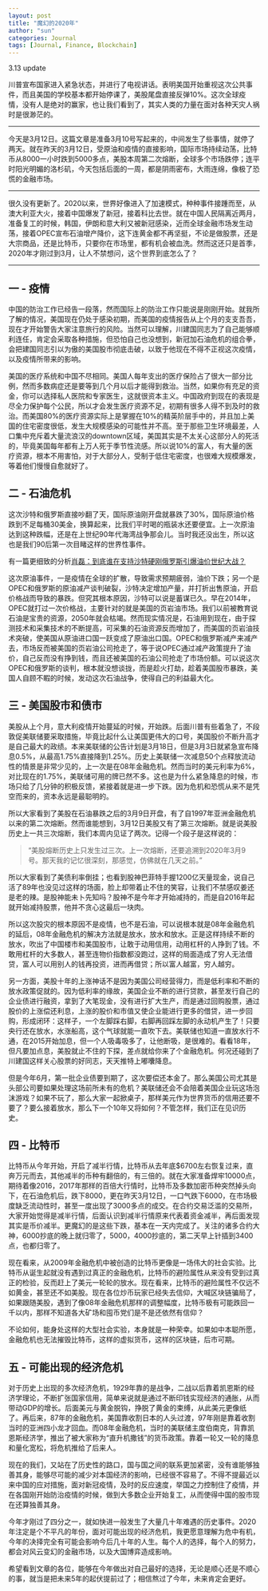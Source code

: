 ```yaml
---
layout: post
title: "魔幻的2020年"
author: "sun"
categories: Journal
tags: [Journal, Finance, Blockchain]
---
```


3.13 update

川普宣布国家进入紧急状态，并进行了电视讲话。表明美国开始重视这次公共事件，而且美国的学校基本都开始停课了，美股尾盘直接反弹10%。这次全球疫情，没有人是绝对的赢家，也让我们看到了，其实人类的力量在面对各种天灾人祸时是很渺茫的。

---

今天是3月12日。这篇文章是准备3月10号写起来的，中间发生了些事情，就停了两天。就在昨天的3月12日，受原油和疫情的直接影响，国际市场持续动荡，比特币从8000一小时跌到5000多点，美股本周第二次熔断，全球多个市场跌停；连平时阳光明媚的洛杉矶，今天包括后面的一周，都是阴雨密布，大雨连绵，像极了恐慌的金融市场。

---

很久没有更新了。2020以来，世界好像进入了加速模式，种种事件接踵而至，从澳大利亚大火，接着中国爆发了新冠，接着科比去世。就在中国人民隔离近两月，准备复工的时候，韩国，伊朗和意大利又被新冠感染，近而全球金融市场发生动荡，接着OPEC宣布石油增产降价，这下连黄金都不再坚挺，不论是做股票，还是大宗商品，还是比特币，只要你在市场里，都有机会被血洗。然而这还只是首季，2020年才刚过到3月，让人不禁想问，这个世界到底怎么了？

---

## 一 - 疫情

中国的防治工作已经告一段落，然而国际上的防治工作只能说是刚刚开始。就我所了解的情况，美国现在仍处于感染初期，而美国的疫情报告从上个月的支支吾吾，现在才开始警告大家注意旅行的风险。当然可以理解，川建国同志为了自己能够顺利连任，肯定会采取各种措施，但恐怕自己也没想到，新冠加石油危机的组合拳，会把建国同志引以为傲的美国股市彻底击破，以致于他现在不得不正视这次疫情，以及疫情所带来的影响。

美国的医疗系统和中国不尽相同。美国人每年支出的医疗保险占了很大一部分比例，然而多数病症还是要等到几个月以后才能得到救治。当然，如果你有充足的资金，你可以选择私人医院和专家医生，这就很资本主义。中国政府到现在的表现是尽全力保护每个公民，所以才会发生医疗资源不足，初期有很多人得不到及时的救治。而美国80%的医疗资源实际上是掌握在10%的精英阶层手中的，并且加上美国的住宅密度很低，发生大规模感染的可能性并不高。至于那些卫生环境最差，人口集中充斥着大量流浪汉的downtown区域，美国其实是不太关心这部分人的死活的，毕竟美国每年都有上万人死于季节性流感。所以说10%的富人，有大量的医疗资源，根本不用害怕，对于大部分人，受制于低住宅密度，也很难大规模爆发，等着他们慢慢自愈就好了。

## 二 - 石油危机

这次沙特和俄罗斯直接吵翻了天，国际原油刚开盘就暴跌了30%，国际原油价格跌到不足每桶30美金，换算起来，比我们平时喝的瓶装水还要便宜。上一次原油达到这种跌幅，还是在上世纪90年代海湾战争那会儿。当时我还没出生，所以这也是我们90后第一次目睹这样的世界性事件。

有一篇更细致的分析[肖磊：到底谁在支持沙特硬刚俄罗斯引爆油价世纪大战？](https://mp.weixin.qq.com/s/WMRQFRvP46fJ0_NGh-F1SQ)

这次原油事件，一是疫情在全球的扩散，导致需求预期疲弱，油价下跌；另一个是OPEC和俄罗斯的原油减产谈判破裂，沙特决定增加产量，并打折出售原油，开启价格战而导致的暴跌。但究其根本原因，沙特可以说是蓄谋已久。早在2014年，OPEC就打过一次价格战，主要针对的就是美国的页岩油市场。我们以前被教育说石油是宝贵的资源，2050年就会枯竭。然而现实情况是，石油用到现在，由于探测技术和采集技术的不断提高，可采集的石油资源反而增加了，而美国的页岩油技术突破，使美国从原油进口国一跃变成了原油出口国。OPEC和俄罗斯减产来减产去，市场反而被美国的页岩油公司抢走了，等于说OPEC通过减产政策提升了油价，自己反而没有挣到钱，而且还被美国的石油公司抢走了市场份额。可以说这次OPEC和俄罗斯的谈判，根本就没想谈拢，而是趁火打劫，趁着美国股市暴跌，美国人自顾不睱的时候，发动这次石油战争，使得自己的利益最大化。

## 三 - 美国股市和债市

美股从上个月，意大利疫情开始蔓延的时候，开始跌。后面川普有些着急了，不段敦促美联储要采取措施，毕竟比起什么让美国更伟大的口号，美国股价不断升高才是自己最大的政绩。本来美联储的公告计划是3月18日，但是3月3日就紧急宣布降息0.5%，从最高1.75%直接降到1.25%。历史上美联储一次减息50个点释放流动性的情景是非常少见的，上一次是在08年金融危机。然而当时的美元利率为6%，对比现在的1.75%，美联储可用的牌已然不多。这也是为什么紧急降息的时候，市场只给了几分钟的积极反馈，紧接着就是进一步下跌。因为危机和恐慌从来不是凭空而来的，资本永远是最聪明的。

所以大家看到了美股在石油暴跌之后的3月9日开盘，有了自1997年亚洲金融危机以来的第二次熔断。然而谁能想到，3月12日美股又有了第三次熔断。就是说美股历史上一共三次熔断，我们本周内见证了两次。记得一个段子是这样说的：

> “美股熔断历史上只发生过三次。上一次熔断，还要追溯到2020年3月9号。那天我的记忆很深刻，那感觉，仿佛就在几天之前。”

所以大家看到了美债利率倒挂；也看到股神巴菲特手握1200亿天量现金，说自己活了89年也没见过这样的场面，脸上却带着止不住的笑容，让我们不禁感叹姜还是老的辣。是股神能未卜先知吗？股神不是今年才开始减持的，而是自2016年起就开始减持股票，他并不贪心这最后一块肉。

所以这次股灾的根本原因不是疫情，也不是石油，可以说根本就是08年金融危机的延后，08年金融危机的解决方法就是放水，放水和放水。正是这样持续不断的放水，吹出了中国楼市和美国股市，让敢于动用信用，动用杠杆的人挣到了钱。不敢用杠杆的大多数人，甚至连物价指数都没跑过，这样的局面造成了穷人无法借贷，富人可以用别人的钱再投资，进而再借贷；所以富人越富，穷人越穷。

另一方面，美股十年的上涨神话不是因为美国公司经营得力，而是低利率和不断的放水政策促就的。因为低利率的缘故，美国企业不断的进行贷款，甚至发行自己的企业债进行融资，拿到了大笔现金，没有进行扩大生产，而是通过回购股票，通过股价的上涨偿还利息，上涨的股价和市值又使企业能进行更多的借贷，进一步回购，形成闭环：这样子，一个左脚踩右脚，右脚再回踩左脚的永动机产生了！只要央行还在放水，水涨船高，这个气球就能一直吹下去。美联储也知道一直放水行不通，在2015开始加息，但一个人吸毒吸多了，让他断吸，是很难的。看看18年，但凡要加点息，美股就止不住的下探，差点就给你来了个金融危机。何况还碰到了川建国这样关心股票的好同志，天天推特上嘟囔降息。

但是今年6月，第一批企业债要到期了，这次要偿还本金了。那么美国公司尤其是头部公司要如果处理这场前所未有的危机？美联储还会不会陪着美国企业玩这场泡沫游戏？如果不玩了，那么大家一起掀桌子，那样美元作为世界货币的信用还要不要了？要么接着放水，那么下一个10年又将如何？不管怎样，我们正在见识历史。

## 四 - 比特币

比特币从今年开始，开启了减半行情，比特币从去年底$6700左右恢复过来，直奔万元而去，其他减半的币种有翻倍的，有三倍的。就在大家准备焊牢10000点，期待着像2016，2017年那样的百倍大行情时，比特币及多数加密币种突然掉头向下，在石油危机后，跌下8000，更在昨天3月12日，一口气跌下6000，在市场极度缺乏流动性时，甚至一度出现了3000多点的成交。在合约交易泛滥的交易所，大家开始觉得是减半行情，后面认识到减半行情原来代表着资金减半，再后面发现其实是币价减半。更魔幻的是这些下跌，基本在一天内完成了。关注的诸多合约大神，6000抄底的晚上就归零了，5000，4000抄底的，第二天早上针插到3400点，也都归零了。

现在看来，从2009年金融危机中被创造的比特币更像是一场伟大的社会实验。比特币从诞生起就没有遇到过真正的金融危机，比特币的避险属性从来没有受到过真正的检验，反而赶上了美元一轮轮的放水。现在看来，比特币的避险属性不仅远不如黄金，甚至还不如美股。现在各位炒币玩家已经失去信仰，大喊区块链骗局了，如果跟随美股，遇到了像08年金融危机那样的调整幅度，比特币极有可能跌回一千以内，那样不知道各大矿场和囤币党们是不是还依然有信仰？

不论如何，能身处这样的大型社会实验，本身就是一种荣幸。如果如中本聪所愿，金融危机也无法摧毁比特币，这样的虚拟货币，这样的区块链，后市可期。

## 五 - 可能出现的经济危机

对于历史上出现的多次经济危机，1929年靠的是战争，二战以后靠着凯恩斯的经济学理论，不断扩张国家信用，简单来说就是通过不断印钱实现经济的通胀，从而带动GDP的增长。后面美元与黄金脱钩，挣脱了黄金的束缚，从此美元更像纸了。再后来，87年的金融危机，美国靠收割日本的人头过渡，97年刚是靠着收割当时的亚洲四小龙才回血。而08年金融危机，当时的美联储主度伯南克，背靠凯恩斯经济学，推出了被大家称为“直升机撒钱”的货币政策。靠着一轮又一轮的降息和量化宽松，将危机推给了后来人。

现在的我们，又站在了历史性的路口，国与国之间的联系更加紧密，没有谁能够独善其身，能够尽可能的减少对本国经济的影响，已经很不容易了。不得不提最近以来中国的应对措施，面对新冠疫情，及时的反应速度，举国之力控制住了疫情，并在各国刚开始防治疫情的时候，做到大多数企业开始复工，从而使得中国的股市现在还算独善其身。

今年才刚过了四分之一，就如快进一般发生了大量几十年难遇的历史事件。2020年注定是个不平凡的年份，面对可能出现的经济危机，我更愿意理解为危中有机，今年的决择完全有可能会影响今后几十年的人生。每个人的选择，每个人的努力，都会对风云变幻的金融市场，以及大国博弈造成影响。

希望看到文章的各位，能够在今年做出对自己最好的选择，无论是顺心还是不顺心的事，就当是把未来5年的起伏提前过了；相信熬过了今年，未来肯定会更好。
